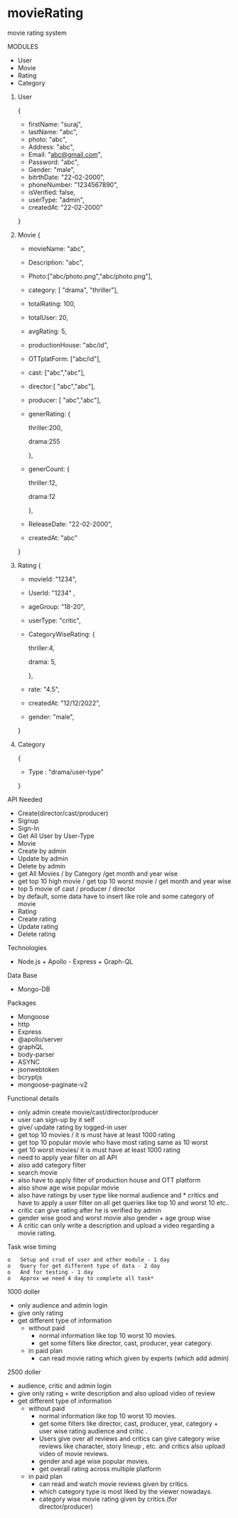 # movieRating
movie rating system 

MODULES

* User
* Movie
* Rating
* Category

1. User

    {
    * firstName: "suraj",
    * lastName: "abc",
    *    photo: "abc",
    *    Address: "abc",
    *    Email: "abc@gmail.com",
    *    Password: "abc",
    *    Gender: "male",
    *    bitrthDate: "22-02-2000",
    *    phoneNumber: "1234567890",
    *    isVerified: false,
    *    userType: "admin",
    *    createdAt: "22-02-2000"
  
    }

2. Movie
    {
        
     * movieName: "abc",
     * Description: "abc",
     * Photo:["abc/photo.png","abc/photo.png"],
     * category: [ "drama",  "thriller"],
     * totalRating: 100,
     * totalUser: 20,
     * avgRating: 5,
     * productionHouse: "abc/id",
     * OTTplatForm: ["abc/id"],
     * cast: ["abc","abc"],
     * director:[ "abc","abc"],
     * producer: [ "abc","abc"],
     * generRating: { 

         thriller:200,
        
        drama:255

         },
      * generCount: {

        thriller:12,

        drama:12 

        },
     * ReleaseDate: "22-02-2000",
     * createdAt: "abc"

    }

3. Rating
    {

      * movieId: "1234",
      * UserId: "1234" ,
      * ageGroup: "18-20",
      * userType: "critic",
      * CategoryWiseRating: {

        thriller:4,

        drama: 5,

        },
      * rate: "4.5",
      * createdAt: "12/12/2022",
      * gender: "male",

    }

4. Category

    {
    * Type : "drama/user-type"
    
    }

API Needed

* Create(director/cast/producer)
* Signup
* Sign-In
* Get All User by User-Type
* Movie
* Create by admin
* Update by admin
* Delete by admin
* get All Movies / by Category /get month and year wise
* get top 10 high movie / get top 10 worst movie / get     month and year wise
* top 5 movie of cast / producer / director
* by default, some data have to insert like role and some category of  movie 
* Rating
* Create rating
* Update rating
* Delete rating


Technologies

   * Node.js + Apollo - Express + Graph-QL

Data Base

   * Mongo-DB

Packages 

*  Mongoose
*  http
*  Express
*  @apollo/server
*  graphQL
*  body-parser
*  ASYNC
*  jsonwebtoken
*  bcryptjs
*  mongoose-paginate-v2

Functional details 

 * only admin create movie/cast/director/producer
 * user can sign-up by it self
 * give/ update rating by logged-in user
 * get top 10 movies / it is must have at least 1000 rating 
 * get top 10 popular movie who have most rating same as 10 worst
 * get 10 worst movies/ it is must have at least 1000 rating
 * need to apply year filter on all API
 * also add category filter
 * search movie
 * also have to apply filter of production house and OTT platform
 * also show age wise popular movie
 * also have ratings by user type like normal audience and * critics and have to apply a user filter on all get queries like top 10 and worst 10 etc..
 * critic can give rating after he is verified by admin 
 * gender wise good and worst movie also gender + age group wise 
 * A critic can only write a description and upload a video regarding a movie rating. 

Task wise timing

    o   Setup and crud of user and other module - 1 day
    o   Query for get different type of data - 2 day
    o   And for testing - 1 day
    o   Approx we need 4 day to complete all task*


1000 doller 

* only audience and admin login
* give only rating
* get different type of information 
    * without paid 
        * normal information like top 10 worst 10 movies.
        * get some filters like director, cast, producer, year category. 
    * in paid plan
        * can read movie rating which given by experts (which add admin)

		
2500 doller 

* audience, critic and admin login
* give only rating + write description and also upload video of review 
* get different type of information 
    * without paid 
        * normal information like top 10 worst 10 movies.
        * get some filters like director, cast, producer, year, category + user wise rating audience and critic .
        * Users give over all reviews and critics can give category wise reviews like character, story lineup , etc. and critics also upload video of movie reviews. 
        * gender and age wise popular movies.
        * get overall rating across multiple platform 
    * in paid plan
        * can read and watch movie reviews given by critics.
        * which category type is most liked by the viewer nowadays. 
        * category wise movie rating given by critics.(for director/producer)

